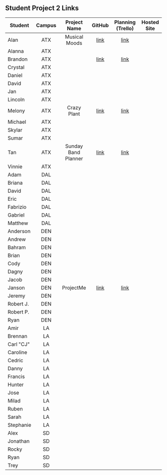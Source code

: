## Student Project 2 Links

| Student | Campus | Project Name | GitHub | Planning (Trello) | Hosted Site |
|---|:---:|:---:|:---:|:---:|:---:|
| Alan | ATX | Musical Moods | [link](https://github.com/acmccracken/musical-moods) | [link](https://trello.com/b/5z1oLtUB/musical-moods) |  |
| Alanna | ATX |  |  |  |  |
| Brandon | ATX |  | [link](https://github.com/bcarteratx/Project-2) | [link](https://trello.com/b/uvBFd4uH/project-2-crud-app) |  |
| Crystal | ATX |  |  |  |  |
| Daniel | ATX |  |  |  |  |
| David | ATX |  |  |  |  |
| Jan | ATX |  |  |  |  |
| Lincoln | ATX |  |  |  |  |
| Melony | ATX | Crazy Plant | [link](https://github.com/msegnit/crazyplant) | [link](https://trello.com/b/sUPXFcDF/crazy-plant) |  |
| Michael | ATX |  |  |  |  |
| Skylar | ATX |  |  |  |  |
| Sumar | ATX |  |  |  |  |
| Tan | ATX | Sunday Band Planner | [link](https://github.com/zeroxposur18/sunday-band-planner) | [link](https://trello.com/b/kX6lgmwK/sunday-band-planner) |  |
| Vinnie | ATX |  |  |  |  |
| Adam | DAL |  |  |  |  |
| Briana | DAL |  |  |  |  |
| David | DAL |  |  |  |  |
| Eric | DAL |  |  |  |  |
| Fabrizio | DAL |  |  |  |  |
| Gabriel | DAL |  |  |  |  |
| Matthew | DAL |  |  |  |  |
| Anderson | DEN |  |  |  |  |
| Andrew | DEN |  |  |  |  |
| Bahram | DEN |  |  |  |  |
| Brian | DEN |  |  |  |  |
| Cody | DEN |  |  |  |  |
| Dagny | DEN |  |  |  |  |
| Jacob | DEN |  |  |  |  |
| Janson | DEN | ProjectMe | [link](https://github.com/jayjaybunce/project-me) | [link](https://trello.com/b/ZpDc0BVY/projectme) |  |
| Jeremy | DEN |  |  |  |  |
| Robert J. | DEN |  |  |  |  |
| Robert P. | DEN |  |  |  |  |
| Ryan | DEN |  |  |  |  |
| Amir | LA |  |  |  |  |
| Brennan | LA |  |  |  |  |
| Carl "CJ" | LA |  |  |  |  |
| Caroline | LA |  |  |  |  |
| Cedric | LA |  |  |  |  |
| Danny | LA |  |  |  |  |
| Francis | LA |  |  |  |  |
| Hunter | LA |  |  |  |  |
| Jose | LA |  |  |  |  |
| Milad | LA |  |  |  |  |
| Ruben | LA |  |  |  |  |
| Sarah | LA |  |  |  |  |
| Stephanie | LA |  |  |  |  |
| Alex | SD |  |  |  |  |
| Jonathan | SD |  |  |  |  |
| Rocky | SD |  |  |  |  |
| Ryan | SD |  |  |  |  |
| Trey | SD |  |  |  |  |
